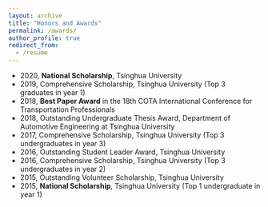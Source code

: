 ```yaml
---
layout: archive
title: "Honors and Awards"
permalink: /awards/
author_profile: true
redirect_from:
  - /resume
---
```


* 2020, **National Scholarship**, Tsinghua University
* 2019, Comprehensive Scholarship, Tsinghua University (Top 3 graduates in year 1)
* 2018, **Best Paper Award** in the 18th COTA International Conference for Transportation Professionals
* 2018, Outstanding Undergraduate Thesis Award, Department of Automotive Engineering at Tsinghua University
* 2017, Comprehensive Scholarship, Tsinghua University (Top 3 undergraduates in year 3)
* 2016, Outstanding Student Leader Award, Tsinghua University
* 2016, Comprehensive Scholarship, Tsinghua University (Top 3 undergraduates in year 2)
* 2015, Outstanding Volunteer Scholarship, Tsinghua University
* 2015, **National Scholarship**, Tsinghua University (Top 1 undergraduate in year 1)
